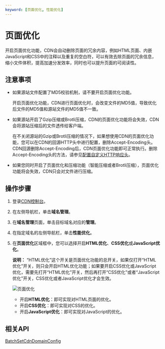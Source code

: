 ```yaml
---
keyword: [页面优化, 性能优化]
---
```


# 页面优化

开启页面优化功能，CDN会自动删除页面的冗余内容，例如HTML页面、内嵌JavaScript和CSS中的注释以及重复的空白符，可以有效去除页面的冗余信息，缩小文件体积，提高加速分发效率，同时也可以提升页面的可阅读性。

## 注意事项

-   如果源站文件配置了MD5校验机制，请不要开启页面优化功能。

    开启页面优化功能，CDN进行页面优化时，会改变文件的MD5值，导致优化后文件的MD5值和源站文件的MD5值不一致。

-   如果源站开启了Gzip压缩或Brotli压缩，CDN的页面优化功能将会失效，CDN会将源站压缩后的文件透传给客户端。

    在不关闭源站的Gzip或Brotli压缩的情况下，如果想使用CDN的页面优化功能，您可以在CDN的回源HTTP头中进行配置，删除Accept-Encoding头。CDN回源删除Accept-Encoding后，CDN页面优化功能即可正常执行。删除Accept-Encoding头的方法，请参见[配置自定义HTTP响应头](/cn.zh-CN/域名管理/缓存配置/配置自定义HTTP响应头.md)。

-   如果您同时开启了页面优化和压缩功能（智能压缩或者Brotli压缩），页面优化功能将会失效，CDN只会对文件进行压缩。

## 操作步骤

1.  登录[CDN控制台](https://cdn.console.aliyun.com)。

2.  在左侧导航栏，单击**域名管理**。

3.  在**域名管理**页面，单击目标域名对应的**管理**。

4.  在指定域名的左侧导航栏，单击**性能优化**。

5.  在**页面优化**区域框中，您可以选择开启**HTML优化**、**CSS优化**或**JavaScript优化**。

    **说明：** “HTML优化”这个开关是页面优化功能的总开关，如果仅打开“HTML优化”开关，则只会开启HTML优化功能；如果要开启CSS优化或JavaScript优化，需要先打开“HTML优化”开关，然后再打开“CSS优化”或者“JavaScript优化”开关，CSS优化或者JavaScript优化才会生效。

    ![页面优化](https://static-aliyun-doc.oss-accelerate.aliyuncs.com/assets/img/zh-CN/9542707161/p7303.png)

    -   开启**HTML优化**：即可实现对HTML页面的优化。
    -   开启**CSS优化**：即可实现对CSS的优化。
    -   开启**JavaScript优化**：即可实现对JavaScript的优化。

## 相关API

[BatchSetCdnDomainConfig](/cn.zh-CN/新版API参考/域名管理类接口/批量配置域名.md)

